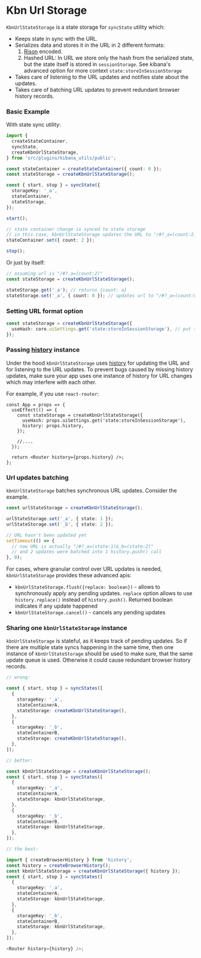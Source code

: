 # Kbn Url Storage

`KbnUrlStateStorage` is a state storage for `syncState` utility which:

- Keeps state in sync with the URL.
- Serializes data and stores it in the URL in 2 different formats:
  1. [Rison](https://github.com/w33ble/rison-node) encoded.
  2. Hashed URL: In URL we store only the hash from the serialized state, but the state itself is stored in `sessionStorage`.
     See kibana's advanced option for more context `state:storeInSessionStorage`
- Takes care of listening to the URL updates and notifies state about the updates.
- Takes care of batching URL updates to prevent redundant browser history records.

### Basic Example

With state sync utility:

```ts
import {
  createStateContainer,
  syncState,
  createKbnUrlStateStorage,
} from 'src/plugins/kibana_utils/public';

const stateContainer = createStateContainer({ count: 0 });
const stateStorage = createKbnUrlStateStorage();

const { start, stop } = syncState({
  storageKey: '_a',
  stateContainer,
  stateStorage,
});

start();

// state container change is synced to state storage
// in this case, kbnUrlStateStorage updates the URL to "/#?_a=(count:2)"
stateContainer.set({ count: 2 });

stop();
```

Or just by itself:

```ts
// assuming url is "/#?_a=(count:2)"
const stateStorage = createKbnUrlStateStorage();

stateStorage.get('_a'); // returns {count: a}
stateStorage.set('_a', { count: 0 }); // updates url to "/#?_a=(count:0)"
```

### Setting URL format option

```ts
const stateStorage = createKbnUrlStateStorage({
  useHash: core.uiSettings.get('state:storeInSessionStorage'), // put the complete encoded rison or just the hash into the URL
});
```

### Passing [history](https://github.com/ReactTraining/history) instance

Under the hood `kbnUrlStateStorage` uses [history](https://github.com/ReactTraining/history) for updating the URL and for listening to the URL updates.
To prevent bugs caused by missing history updates, make sure your app uses one instance of history for URL changes which may interfere with each other.

For example, if you use `react-router`:

```tsx
const App = props => {
  useEffect(() => {
    const stateStorage = createKbnUrlStateStorage({
      useHash: props.uiSettings.get('state:storeInSessionStorage'),
      history: props.history,
    });

    //....
  });

  return <Router history={props.history} />;
};
```

### Url updates batching

`kbnUrlStateStorage` batches synchronous URL updates. Consider the example.

```ts
const urlStateStorage = createKbnUrlStateStorage();

urlStateStorage.set('_a', { state: 1 });
urlStateStorage.set('_b', { state: 2 });

// URL hasn't been updated yet
setTimeout(() => {
  // now URL is actually "/#?_a=(state:1)&_b=(state:2)"
  // and 2 updates were batched into 1 history.push() call
}, 0);
```

For cases, where granular control over URL updates is needed, `kbnUrlStateStorage` provides these advanced apis:

- `kbnUrlStateStorage.flush({replace: boolean})` - allows to synchronously apply any pending updates.
  `replace` option allows to use `history.replace()` instead of `history.push()`. Returned boolean indicates if any update happened
- `kbnUrlStateStorage.cancel()` - cancels any pending updates

### Sharing one `kbnUrlStateStorage` instance

`kbnUrlStateStorage` is stateful, as it keeps track of pending updates.
So if there are multiple state syncs happening in the same time, then one instance of `kbnUrlStateStorage` should be used to make sure, that the same update queue is used.
Otherwise it could cause redundant browser history records.

```ts
// wrong:

const { start, stop } = syncStates([
  {
    storageKey: '_a',
    stateContainerA,
    stateStorage: createKbnUrlStateStorage(),
  },
  {
    storageKey: '_b',
    stateContainerB,
    stateStorage: createKbnUrlStateStorage(),
  },
]);

// better:

const kbnUrlStateStorage = createKbnUrlStateStorage();
const { start, stop } = syncStates([
  {
    storageKey: '_a',
    stateContainerA,
    stateStorage: kbnUrlStateStorage,
  },
  {
    storageKey: '_b',
    stateContainerB,
    stateStorage: kbnUrlStateStorage,
  },
]);

// the best:

import { createBrowserHistory } from 'history';
const history = createBrowserHistory();
const kbnUrlStateStorage = createKbnUrlStateStorage({ history });
const { start, stop } = syncStates([
  {
    storageKey: '_a',
    stateContainerA,
    stateStorage: kbnUrlStateStorage,
  },
  {
    storageKey: '_b',
    stateContainerB,
    stateStorage: kbnUrlStateStorage,
  },
]);

<Router history={history} />;
```
